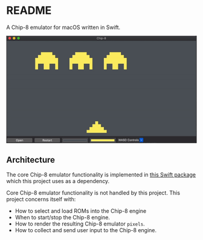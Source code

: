 # README
A Chip-8 emulator for macOS written in Swift.

![](invaders.gif)

## Architecture
The core Chip-8 emulator functionality is implemented in [this Swift package](https://github.com/ryanggrey/Chip8EmulatorPackage) which this project uses as a dependency. 

Core Chip-8 emulator functionality is not handled by this project. This project concerns itself with:
- How to select and load ROMs into the Chip-8 engine
- When to start/stop the Chip-8 engine.
- How to render the resulting Chip-8 emulator `pixels`.
- How to collect and send user input to the Chip-8 engine.
